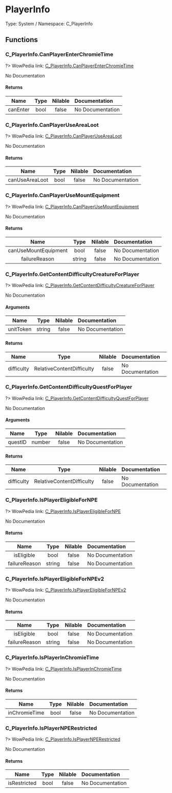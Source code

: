 # PlayerInfo

Type: System / Namespace: C_PlayerInfo

## Functions

### C_PlayerInfo.CanPlayerEnterChromieTime
?> WowPedia link: [C_PlayerInfo.CanPlayerEnterChromieTime](https://wow.gamepedia.com/API_C_PlayerInfo.CanPlayerEnterChromieTime)

No Documentation

#### Returns
|Name|Type|Nilable|Documentation|
|:---:|:---:|:---:|:---|
|canEnter|bool|false|No Documentation|
### C_PlayerInfo.CanPlayerUseAreaLoot
?> WowPedia link: [C_PlayerInfo.CanPlayerUseAreaLoot](https://wow.gamepedia.com/API_C_PlayerInfo.CanPlayerUseAreaLoot)

No Documentation

#### Returns
|Name|Type|Nilable|Documentation|
|:---:|:---:|:---:|:---|
|canUseAreaLoot|bool|false|No Documentation|
### C_PlayerInfo.CanPlayerUseMountEquipment
?> WowPedia link: [C_PlayerInfo.CanPlayerUseMountEquipment](https://wow.gamepedia.com/API_C_PlayerInfo.CanPlayerUseMountEquipment)

No Documentation

#### Returns
|Name|Type|Nilable|Documentation|
|:---:|:---:|:---:|:---|
|canUseMountEquipment|bool|false|No Documentation|
|failureReason|string|false|No Documentation|
### C_PlayerInfo.GetContentDifficultyCreatureForPlayer
?> WowPedia link: [C_PlayerInfo.GetContentDifficultyCreatureForPlayer](https://wow.gamepedia.com/API_C_PlayerInfo.GetContentDifficultyCreatureForPlayer)

No Documentation

#### Arguments
|Name|Type|Nilable|Documentation|
|:---:|:---:|:---:|:---|
|unitToken|string|false|No Documentation|
#### Returns
|Name|Type|Nilable|Documentation|
|:---:|:---:|:---:|:---|
|difficulty|RelativeContentDifficulty|false|No Documentation|
### C_PlayerInfo.GetContentDifficultyQuestForPlayer
?> WowPedia link: [C_PlayerInfo.GetContentDifficultyQuestForPlayer](https://wow.gamepedia.com/API_C_PlayerInfo.GetContentDifficultyQuestForPlayer)

No Documentation

#### Arguments
|Name|Type|Nilable|Documentation|
|:---:|:---:|:---:|:---|
|questID|number|false|No Documentation|
#### Returns
|Name|Type|Nilable|Documentation|
|:---:|:---:|:---:|:---|
|difficulty|RelativeContentDifficulty|false|No Documentation|
### C_PlayerInfo.IsPlayerEligibleForNPE
?> WowPedia link: [C_PlayerInfo.IsPlayerEligibleForNPE](https://wow.gamepedia.com/API_C_PlayerInfo.IsPlayerEligibleForNPE)

No Documentation

#### Returns
|Name|Type|Nilable|Documentation|
|:---:|:---:|:---:|:---|
|isEligible|bool|false|No Documentation|
|failureReason|string|false|No Documentation|
### C_PlayerInfo.IsPlayerEligibleForNPEv2
?> WowPedia link: [C_PlayerInfo.IsPlayerEligibleForNPEv2](https://wow.gamepedia.com/API_C_PlayerInfo.IsPlayerEligibleForNPEv2)

No Documentation

#### Returns
|Name|Type|Nilable|Documentation|
|:---:|:---:|:---:|:---|
|isEligible|bool|false|No Documentation|
|failureReason|string|false|No Documentation|
### C_PlayerInfo.IsPlayerInChromieTime
?> WowPedia link: [C_PlayerInfo.IsPlayerInChromieTime](https://wow.gamepedia.com/API_C_PlayerInfo.IsPlayerInChromieTime)

No Documentation

#### Returns
|Name|Type|Nilable|Documentation|
|:---:|:---:|:---:|:---|
|inChromieTime|bool|false|No Documentation|
### C_PlayerInfo.IsPlayerNPERestricted
?> WowPedia link: [C_PlayerInfo.IsPlayerNPERestricted](https://wow.gamepedia.com/API_C_PlayerInfo.IsPlayerNPERestricted)

No Documentation

#### Returns
|Name|Type|Nilable|Documentation|
|:---:|:---:|:---:|:---|
|isRestricted|bool|false|No Documentation|
